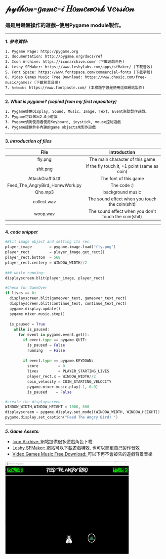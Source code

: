 # 𝓅𝓎𝓉𝒽𝑜𝓃-𝑔𝒶𝓂𝑒-𝒾 𝐻𝑜𝓂𝑒𝓌𝑜𝓇𝓀 v𝑒𝓇𝓈𝒾𝑜𝓃
### 這是用鍵盤操作的遊戲~使用Pygame module製作。

 ------

**1. _參考資料:_** <br>
  
    1. Pygame Page: http://pygame.org
    2. documentation: http://pygame.org/docs/ref
    3. Icon Archive: https://iconarchive.com/ (下載遊戲角色)
    4. Leshy SFMaker: https://www.leshylabs.com/apps/sfMaker/ (下載音效)
    5. Font Space: https://www.fontspace.com/commercial-fonts (下載字體)
    6. Video Games Music Free Download: https://www.chosic.com/free-music/games/ (下載背景音樂)
    7. 𝔣𝔬𝔫𝔱𝔭𝔞𝔰𝔱𝔢: https://www.fontpaste.com/ (本標題字體是使用這個網站製作)
 ------
 
 **2. _What is pygame? (copied from my first repository)_**
 
    1. Pygame提供Display, Sound, Music, Image, Text, Event幫助製作遊戲。
    2. Pygame可以做出2.0小遊戲
    3. Pygame偵測使用者使用Keyboard, joystick, mouse控制遊戲
    4. Pygame提供許多內建的game objects來製作遊戲
 ------
 
 **3. _introduction of files_**
 
| File | introduction |
|:-----:|:----------:|
| fly.png | The main character of this game |
| shit.png | If the fly touch it, +1 point (same as coin) |
| AttackGraffiti.ttf | The font of this game |
| Feed_The_AngryBird_HomwWork.py | The code :) |
| Qho.mp3 | background music |
| collect.wav | The sound effect when you touch the coin(shit) |
| woop.wav | The sound effect when you don't touch the coin(shit) |


 ------
 
 **4. _code snippet_**

```Python
#Blit image object and setting its rec.
player_image        = pygame.image.load("fly.png")
player_rect         = player_image.get_rect()
player_rect.bottom  = 568
player_rect.centery = WINDOW_WIDTH//2

### while running~
displayscreen.blit(player_image, player_rect)
```

```Python
#Check for GameOver
if lives == 0:
  displayscreen.blit(gameover_text, gameover_text_rect)
  displayscreen.blit(continue_text, continue_text_rect)
  pygame.display.update()
  pygame.mixer.music.stop()
        
  is_paused = True
    while is_paused:
      for event in pygame.event.get():
        if event.type == pygame.QUIT:
          is_paused = False
          running   = False
                    
        if event.type == pygame.KEYDOWN:
          score         = 0
          lives         = PLAYER_STARTING_LIVES
          player_rect.x = WINDOW_WIDTH//2
          coin_velocity = COIN_STARTING_VELOCITY
          pygame.mixer.music.play(-1, 0.0)
          is_paused    = False
```
```Python
#create the displayscreen
WINDOW_WIDTH,WINDOW_HEIGHT = 1000, 600
displayscreen = pygame.display.set_mode((WINDOW_WIDTH, WINDOW_HEIGHT))
pygame.display.set_caption("Feed The Angry Bird! ")

```
 -----
 
**_5. Game Assets:_**
  
  * [Icon Arxhive: ](https://iconarchive.com/) 網站提供很多遊戲角色下載
  * [Leshy SFMaker: ](https://www.leshylabs.com/apps/sfMaker/) 網站可以下載遊戲特效, 也可以簡單自己製作音效
  * [Video Games Music Free Download: ](https://www.chosic.com/free-music/games/) 可以下再不會被告的遊戲背景音樂
  
<img src="https://raw.githubusercontent.com/Mysimplepanda/20220701-HomeWork/main/fta_hp.png" width="400" height="300" alt="2.py程式截圖"><br> 
